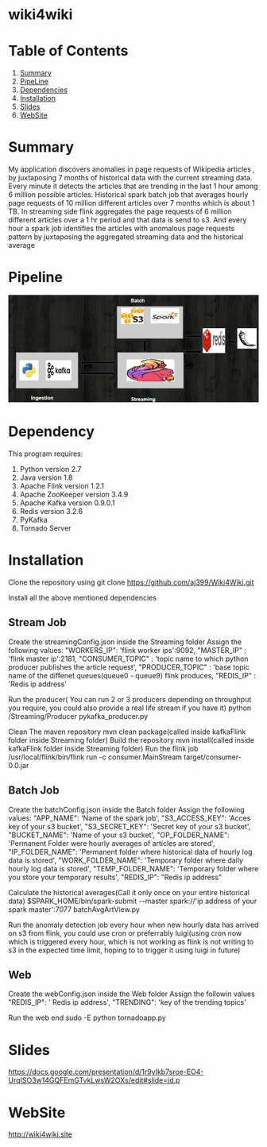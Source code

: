# wiki4wiki

# Table of Contents
1. [Summary](README.md#summary)
2. [PipeLine](README.md#pipeline)
3. [Dependencies](README.md#dependency)
4. [Installation](README.md#installation)
5. [Slides](README.md#slides)
6. [WebSite](README.md#website)

# Summary
  My application discovers anomalies in page requests of Wikipedia articles , by juxtaposing 7 months of historical data with the current streaming data. Every minute it detects the articles that are trending in the last 1 hour among 6 million possible articles.  Historical spark batch job that averages hourly page requests of 10 million different articles over 7 months which is about 1 TB. In streaming side flink aggregates the page requests of 6 million different articles over a 1 hr period and that data is send to s3. And every hour a spark job identifies the articles with anomalous page requests pattern by juxtaposing the aggregated streaming data and the historical average

# Pipeline
![alt text](https://github.com/aj399/Wiki4Wiki/blob/master/pipeline.PNG "PipeLine")

# Dependency

This program requires:

1. Python version 2.7
2. Java version 1.8
3. Apache Flink version 1.2.1
4. Apache ZooKeeper version 3.4.9
5. Apache Kafka version 0.9.0.1
6. Redis version 3.2.6
7. PyKafka
8. Tornado Server 

# Installation
Clone the repository using git clone https://github.com/aj399/Wiki4Wiki.git

Install all the above mentioned dependencies 

## Stream Job

Create the streamingConfig.json inside the Streaming folder
Assign the following values:
"WORKERS_IP": 'flink worker ips':9092,
"MASTER_IP" : 'flink master ip':2181,
"CONSUMER_TOPIC" : 'topic name to which python producer publishes the article request',
"PRODUCER_TOPIC" : 'base topic name of the diffenet queues(queue0 - queue9) flink produces,
"REDIS_IP" : 'Redis ip address'

Run the producer( You can run 2 or 3 producers depending on throughput you require, you could also provide a real life stream if you have it)
python /Streaming/Producer pykafka_producer.py

Clean The maven repository
mvn clean package(called inside kafkaFlink folder inside Streaming folder)
Build the repository
mvn install(called inside kafkaFlink folder inside Streaming folder)
Run the flink job
/usr/local/flink/bin/flink run -c consumer.MainStream target/consumer-0.0.jar

## Batch Job

Create the batchConfig.json inside the Batch folder
Assign the following values:
"APP_NAME": 'Name of the spark job',
"S3_ACCESS_KEY": 'Acces key of your s3 bucket',
"S3_SECRET_KEY": 'Secret key of your s3 bucket',
"BUCKET_NAME": 'Name of your s3 bucket',
"OP_FOLDER_NAME": 'Permanent Folder were hourly averages of articles are stored',
"IP_FOLDER_NAME": 'Permanent folder where historical data of hourly log data is stored',
"WORK_FOLDER_NAME": 'Temporary folder where daily hourly log data is stored',
"TEMP_FOLDER_NAME": 'Temporary folder where you store your temporary results',
"REDIS_IP": "Redis ip address"

Calculate the historical averages(Call it only once on your entire historical data)
$SPARK_HOME/bin/spark-submit --master spark://'ip address of your spark master':7077 batchAvgArtView.py

Run the anomaly detection job every hour when new hourly data has arrived on s3 from flink, you could use cron or preferrably luigi(using cron now which is triggered every hour, which is not working as flink is not writing to s3 in the expected time limit, hoping to to trigger it using luigi in future)

## Web

Create the webConfig.json inside the Web folder
Assign the followin values
"REDIS_IP": ' Redis ip address',
"TRENDING": 'key of the trending topics'

Run the web end
sudo -E python tornadoapp.py

# Slides
https://docs.google.com/presentation/d/1r9yIkb7sroe-EO4-UrqISO3w14GQFEmGTvkLwsW2OXs/edit#slide=id.p

# WebSite
http://wiki4wiki.site
